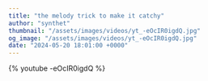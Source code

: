 ```yaml
---
title: "the melody trick to make it catchy"
author: "synthet"
thumbnail: "/assets/images/videos/yt_-eOcIR0igdQ.jpg"
og_image: "/assets/images/videos/yt_-eOcIR0igdQ.jpg"
date: "2024-05-20 18:01:00 +0000"
---
```


{% youtube -eOcIR0igdQ %}